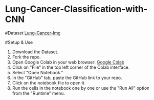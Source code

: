 # Lung-Cancer-Classification-with-CNN

#Dataset
[Lung-Cancer-Img](https://drive.google.com/file/d/1pxkEk-3t_9NHJtiKStPXpogwfsd8Ivnl/view)

#Setup & Use
1. Download the Dataset.
2. Fork the repo.
3. Open Google Colab in your web browser: [Google Colab](https://colab.research.google.com/)
4. Click on "File" in the top left corner of the Colab interface.
5. Select "Open Notebook."
6. In the "GitHub" tab, paste the GitHub link to your repo.
8. Click on the notebook file to open it.
9. Run the cells in the notebook one by one or use the "Run All" option from the "Runtime" menu.
